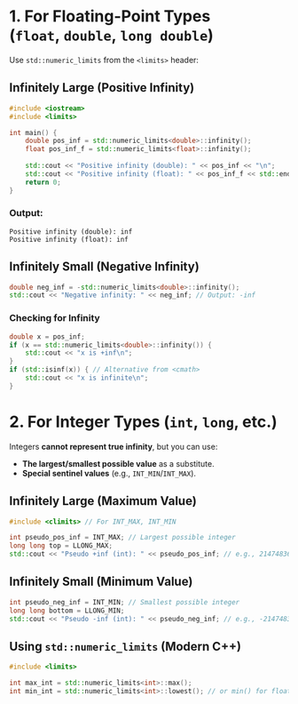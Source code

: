 
# **1. For Floating-Point Types (`float`, `double`, `long double`)**

Use `std::numeric_limits` from the `<limits>` header:
## **Infinitely Large (Positive Infinity)**
```cpp
#include <iostream>
#include <limits>

int main() {
    double pos_inf = std::numeric_limits<double>::infinity();
    float pos_inf_f = std::numeric_limits<float>::infinity();
    
    std::cout << "Positive infinity (double): " << pos_inf << "\n";
    std::cout << "Positive infinity (float): " << pos_inf_f << std::endl;
    return 0;
}
```

### **Output:**
```text
Positive infinity (double): inf  
Positive infinity (float): inf
```

## **Infinitely Small (Negative Infinity)**
```cpp
double neg_inf = -std::numeric_limits<double>::infinity();
std::cout << "Negative infinity: " << neg_inf; // Output: -inf
```

### **Checking for Infinity**
```cpp
double x = pos_inf;
if (x == std::numeric_limits<double>::infinity()) {
    std::cout << "x is +inf\n";
}
if (std::isinf(x)) { // Alternative from <cmath>
    std::cout << "x is infinite\n";
}
```

# **2. For Integer Types (`int`, `long`, etc.)**

Integers **cannot represent true infinity**, but you can use:
- **The largest/smallest possible value** as a substitute.
- **Special sentinel values** (e.g., `INT_MIN`/`INT_MAX`).
## **Infinitely Large (Maximum Value)**
```cpp
#include <climits> // For INT_MAX, INT_MIN

int pseudo_pos_inf = INT_MAX; // Largest possible integer
long long top = LLONG_MAX;
std::cout << "Pseudo +inf (int): " << pseudo_pos_inf; // e.g., 2147483647
```

## **Infinitely Small (Minimum Value)**
```cpp
int pseudo_neg_inf = INT_MIN; // Smallest possible integer
long long bottom = LLONG_MIN;
std::cout << "Pseudo -inf (int): " << pseudo_neg_inf; // e.g., -2147483648
```

## **Using `std::numeric_limits` (Modern C++)**
```cpp
#include <limits>

int max_int = std::numeric_limits<int>::max();
int min_int = std::numeric_limits<int>::lowest(); // or min() for floating-point
```